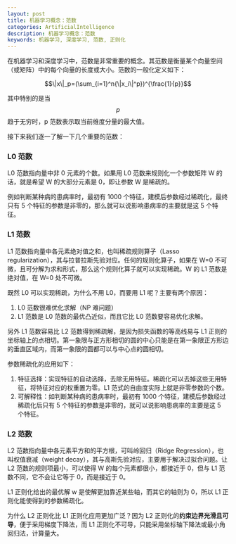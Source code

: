 ```yaml
---
layout: post
title: 机器学习概念：范数
categories: ArtificialIntelligence
description: 机器学习概念：范数
keywords: 机器学习, 深度学习, 范数, 正则化
---
```


在机器学习和深度学习中，范数是非常重要的概念。其范数是衡量某个向量空间（或矩阵）中的每个向量的长度或大小。范数的一般化定义如下：

$$\|x\|_p=(\sum_{i=1}^n{\|x_i\|^p})^{\frac{1}{p}}$$

其中特别的是当 $$p$$ 趋于无穷时，p 范数表示取当前维度分量的最大值。

接下来我们逐一了解一下几个重要的范数：

### L0 范数

L0 范数指向量中非 0 元素的个数。如果用 L0 范数来规则化一个参数矩阵 W 的话，就是希望 W 的大部分元素是 0，即让参数 W 是稀疏的。

例如判断某种病的患病率时，最初有 1000 个特征，建模后参数经过稀疏化，最终只有 5 个特征的参数是非零的，那么就可以说影响患病率的主要就是这 5 个特征。

### L1 范数

L1 范数指向量中各元素绝对值之和，也叫稀疏规则算子（Lasso regularization），其与拉普拉斯先验对应。任何的规则化算子，如果在 W=0 不可微，且可分解为求和形式，那么这个规则化算子就可以实现稀疏。W 的 L1 范数是绝对值，在 W=0 处不可微。

既然 L0 可以实现稀疏，为什么不用 L0，而要用 L1 呢？主要有两个原因：

1. L0 范数很难优化求解（NP 难问题）
2. L1 范数是 L0 范数的最优凸近似，而且它比 L0 范数要容易优化求解。

另外 L1 范数容易比 L2 范数得到稀疏解，是因为损失函数的等高线易与 L1 正则的坐标轴上的点相切。第一象限与正方形相切的圆的中心只能是在第一象限正方形边的垂直区域内，而第一象限的圆都可以与中心点的圆相切。

参数稀疏化的应用如下：

1. 特征选择：实现特征的自动选择，去除无用特征。稀疏化可以去掉这些无用特征，将特征对应的权重置为零。L1 范式的自由度实际上就是非零参数的个数。
2. 可解释性：如判断某种病的患病率时，最初有 1000 个特征，建模后参数经过稀疏化后只有 5 个特征的参数是非零的，就可以说影响患病率的主要是这 5 个特征。

### L2 范数

L2 范数指向量中各元素平方和的平方根，可叫岭回归（Ridge Regression），也叫权值衰减（weight decay），其与高斯先验对应，主要用于解决过拟合问题。让 L2 范数的规则项最小，可以使得 W 的每个元素都很小，都接近于 0，但与 L1 范数不同，它不会让它等于 0，而是接近于 0。

L1 正则化给出的最优解 w 是使解更加靠近某些轴，而其它的轴则为 0，所以 L1 正则化能使得到的参数稀疏化。

为什么 L2 正则化比 L1 正则化应用更加广泛？因为 L2 正则化的**约束边界光滑且可导**，便于采用梯度下降法，而 L1 正则化不可导，只能采用坐标轴下降法或最小角回归法，计算量大。


